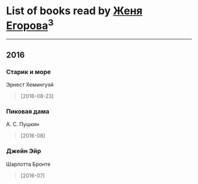 # List of books read by [Женя Егорова](http://my.mail.ru/mail/jeka081794/)<sup>3</sup>
---

## 2016

### Старик и море
Эрнест Хемингуэй
> [2016-08-23] 


### Пиковая дама
А. С. Пушкин
> [2016-08] 


### Джейн Эйр
Шарлотта Бронте
> [2016-07] 



